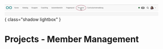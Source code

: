 ![bereiche_projekte_v1_de.png](assets/bereiche_projekte_v1_de.png){ class="shadow lightbox" }

# Projects - Member Management
